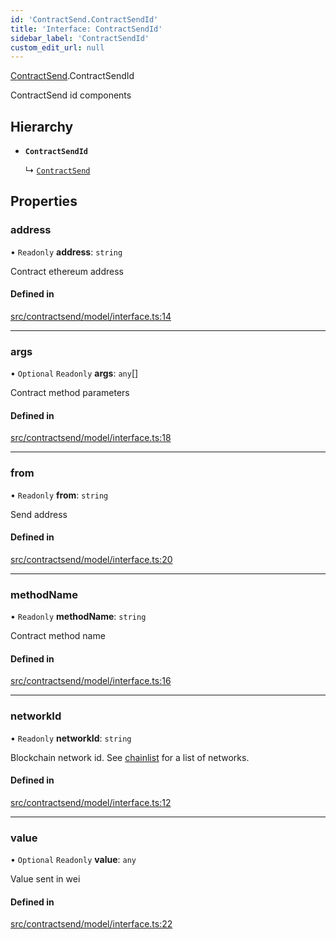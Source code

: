 ```yaml
---
id: 'ContractSend.ContractSendId'
title: 'Interface: ContractSendId'
sidebar_label: 'ContractSendId'
custom_edit_url: null
---
```


[ContractSend](../namespaces/ContractSend.md).ContractSendId

ContractSend id components

## Hierarchy

-   **`ContractSendId`**

    ↳ [`ContractSend`](ContractSend.ContractSend-1.md)

## Properties

### address

• `Readonly` **address**: `string`

Contract ethereum address

#### Defined in

[src/contractsend/model/interface.ts:14](https://github.com/leovigna/web3-redux/blob/eb7b6c0/src/contractsend/model/interface.ts#L14)

---

### args

• `Optional` `Readonly` **args**: `any`[]

Contract method parameters

#### Defined in

[src/contractsend/model/interface.ts:18](https://github.com/leovigna/web3-redux/blob/eb7b6c0/src/contractsend/model/interface.ts#L18)

---

### from

• `Readonly` **from**: `string`

Send address

#### Defined in

[src/contractsend/model/interface.ts:20](https://github.com/leovigna/web3-redux/blob/eb7b6c0/src/contractsend/model/interface.ts#L20)

---

### methodName

• `Readonly` **methodName**: `string`

Contract method name

#### Defined in

[src/contractsend/model/interface.ts:16](https://github.com/leovigna/web3-redux/blob/eb7b6c0/src/contractsend/model/interface.ts#L16)

---

### networkId

• `Readonly` **networkId**: `string`

Blockchain network id.
See [chainlist](https://chainlist.org/) for a list of networks.

#### Defined in

[src/contractsend/model/interface.ts:12](https://github.com/leovigna/web3-redux/blob/eb7b6c0/src/contractsend/model/interface.ts#L12)

---

### value

• `Optional` `Readonly` **value**: `any`

Value sent in wei

#### Defined in

[src/contractsend/model/interface.ts:22](https://github.com/leovigna/web3-redux/blob/eb7b6c0/src/contractsend/model/interface.ts#L22)
